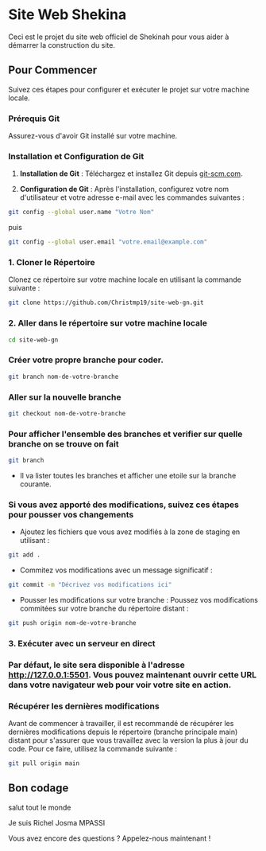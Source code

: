 # Site Web Shekina

Ceci est le projet du site web officiel de Shekinah pour vous aider à démarrer la construction du site.

## Pour Commencer

Suivez ces étapes pour configurer et exécuter le projet sur votre machine locale.

### Prérequis Git

Assurez-vous d'avoir Git installé sur votre machine.

### Installation et Configuration de Git

1. **Installation de Git** : Téléchargez et installez Git depuis [git-scm.com](https://git-scm.com/).

2. **Configuration de Git** : Après l'installation, configurez votre nom d'utilisateur et votre adresse e-mail avec les commandes suivantes :

```sh
git config --global user.name "Votre Nom"
```
 puis

```sh
git config --global user.email "votre.email@example.com"
```

### 1. Cloner le Répertoire

Clonez ce répertoire sur votre machine locale en utilisant la commande suivante :

```sh
git clone https://github.com/Christmp19/site-web-gn.git
```

### 2. Aller dans le répertoire sur votre machine locale

```sh
cd site-web-gn
```

### Créer votre propre branche pour coder.

```sh
git branch nom-de-votre-branche
```

### Aller sur la nouvelle branche

```sh
git checkout nom-de-votre-branche
```

### Pour afficher l'ensemble des branches et verifier sur quelle branche on se trouve on fait 

```sh
git branch
```
- Il va lister toutes les branches et afficher une etoile sur la branche courante.

### Si vous avez apporté des modifications, suivez ces étapes pour pousser vos changements

- Ajoutez les fichiers que vous avez modifiés à la zone de staging en utilisant :

```sh
git add .
```
- Commitez vos modifications avec un message significatif :

```sh
git commit -m "Décrivez vos modifications ici"
```

- Pousser les modifications sur votre branche : Poussez vos modifications commitées sur votre branche du répertoire distant :

```sh
git push origin nom-de-votre-branche
```

### 3. Exécuter avec un serveur en direct

### Par défaut, le site sera disponible à l'adresse http://127.0.0.1:5501. Vous pouvez maintenant ouvrir cette URL dans votre navigateur web pour voir votre site en action.

### Récupérer les dernières modifications
Avant de commencer à travailler, il est recommandé de récupérer les dernières modifications depuis le répertoire (branche principale main) distant pour s'assurer que vous travaillez avec la version la plus à jour du code. Pour ce faire, utilisez la commande suivante :

```sh
git pull origin main
```

## Bon codage


salut tout le monde

Je suis Richel Josma MPASSI




Vous avez encore des questions ?
Appelez-nous maintenant !
